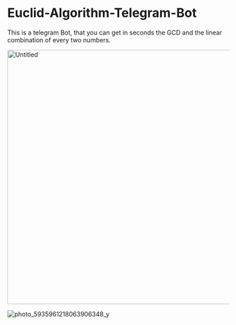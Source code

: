 # Euclid-Algorithm-Telegram-Bot
This is a telegram Bot, that you can get in seconds the GCD and the linear combination of every two numbers.

<img width="577" alt="Untitled" src="https://user-images.githubusercontent.com/107894139/178352454-c8edd34c-b52b-4455-a0e4-1620948e5d20.png">


![photo_5935961218063906348_y](https://user-images.githubusercontent.com/107894139/178352085-e9cdb497-1c85-499d-b8dd-84b6524e0ddb.jpg)
